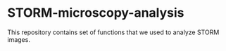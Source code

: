 # STORM-microscopy-analysis
This repository contains set of functions that we used to analyze STORM images.
